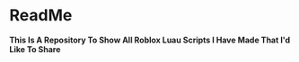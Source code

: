 # ReadMe
**This Is A Repository To Show All Roblox Luau Scripts I Have Made That I'd Like To Share**
